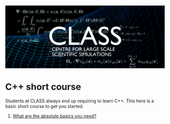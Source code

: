![alt text](images/ClassShot3_100.png)

# C++ short course
Students at CLASS always end up requiring to learn C++. This here is a basic short course to get you started.

 1. [What are the absolute basics you need?](chapters/c1_basic_setup.md)
